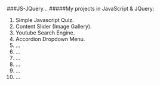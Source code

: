 ###JS-JQuery...
#####My projects in JavaScript &amp; JQuery:
1. Simple Javascript Quiz.
2. Content Slider (Image Gallery).
3. Youtube Search Engine.
4. Accordion Dropdown Menu.
5. ...
6. ...
7. ...
8. ...
9. ...
10. ...
